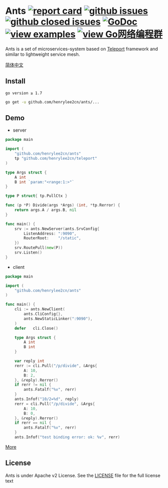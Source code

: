 # Ants [![report card](https://goreportcard.com/badge/github.com/henrylee2cn/ants?style=flat-square)](http://goreportcard.com/report/henrylee2cn/ants) [![github issues](https://img.shields.io/github/issues/henrylee2cn/ants.svg?style=flat-square)](https://github.com/henrylee2cn/ants/issues?q=is%3Aopen+is%3Aissue) [![github closed issues](https://img.shields.io/github/issues-closed-raw/henrylee2cn/ants.svg?style=flat-square)](https://github.com/henrylee2cn/ants/issues?q=is%3Aissue+is%3Aclosed) [![GoDoc](https://img.shields.io/badge/godoc-reference-blue.svg?style=flat-square)](http://godoc.org/github.com/henrylee2cn/ants) [![view examples](https://img.shields.io/badge/learn%20by-examples-00BCD4.svg?style=flat-square)](https://github.com/henrylee2cn/ants/tree/master/samples) [![view Go网络编程群](https://img.shields.io/badge/官方QQ群-Go网络编程(42730308)-27a5ea.svg?style=flat-square)](http://jq.qq.com/?_wv=1027&k=fzi4p1)


Ants is a set of microservices-system based on [Teleport](https://github.com/henrylee2cn/teleport) framework and similar to lightweight service mesh.

[简体中文](https://github.com/henrylee2cn/ants/blob/master/README_ZH.md)


## Install


```
go version ≥ 1.7
```

```sh
go get -u github.com/henrylee2cn/ants/...
```

## Demo

- server

```go
package main

import (
	"github.com/henrylee2cn/ants"
	tp "github.com/henrylee2cn/teleport"
)

type Args struct {
	A int
	B int `param:"<range:1:>"`
}

type P struct{ tp.PullCtx }

func (p *P) Divide(args *Args) (int, *tp.Rerror) {
	return args.A / args.B, nil
}

func main() {
	srv := ants.NewServer(ants.SrvConfig{
		ListenAddress: ":9090",
		RouterRoot:    "/static",
	})
	srv.RoutePull(new(P))
	srv.Listen()
}
```

- client

```go
package main

import (
	"github.com/henrylee2cn/ants"
)

func main() {
	cli := ants.NewClient(
		ants.CliConfig{},
		ants.NewStaticLinker(":9090"),
	)
	defer	cli.Close()

	type Args struct {
		A int
		B int
	}

	var reply int
	rerr := cli.Pull("/p/divide", &Args{
		A: 10,
		B: 2,
	}, &reply).Rerror()
	if rerr != nil {
		ants.Fatalf("%v", rerr)
	}
	ants.Infof("10/2=%d", reply)
	rerr = cli.Pull("/p/divide", &Args{
		A: 10,
		B: 0,
	}, &reply).Rerror()
	if rerr == nil {
		ants.Fatalf("%v", rerr)
	}
	ants.Infof("test binding error: ok: %v", rerr)
```

[More](https://github.com/henrylee2cn/ants/tree/master/samples)

## License

Ants is under Apache v2 License. See the [LICENSE](https://github.com/henrylee2cn/ants/raw/master/LICENSE) file for the full license text

